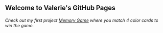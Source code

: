 ## Welcome to Valerie's GitHub Pages

###### Check out my first project [Memory Game](https://valerierosen.github.io/MemoryGame/) where you match 4 color cards to win the game. 

